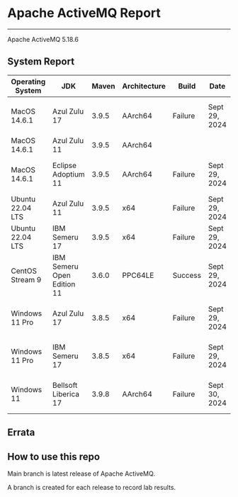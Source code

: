 # Apache ActiveMQ Report
--- 

Apache ActiveMQ 5.18.6

## System Report

| Operating System    | JDK       | Maven | Architecture | Build | Date  | Notes |
|---------------------|-----------|-------|--------------|-------|-------|-------|
| MacOS 14.6.1          | Azul Zulu 17   | 3.9.5 | AArch64      | Failure | Sept 29, 2024 | Mulitple failures. AMQ Client, Partition Manager, Unit tests, Http Protocol Support, All Jar Bundle, Web Demo, and Assembly.  |
| MacOS 14.6.1          | Azul Zulu 11   | 3.9.5 | AArch64      |  |  |  |
| MacOS 14.6.1          | Eclipse Adoptium 11   | 3.9.5 | AArch64      | Failure | Sept 29, 2024 | Multiple Unit test failures, MQTT protocol, HTTP protocol support, All Jar bundle, RAR, Web Demo, and assembly test. |
| Ubuntu 22.04 LTS    | Azul Zulu 11   | 3.9.5 | x64      | Failure | Sept 29, 2024 | Multiple Unit test failures, AMQP, All Jar bundle, and assembly test. |
| Ubuntu 22.04 LTS    | IBM Semeru 17  | 3.9.5 | x64      | Failure | Sept 29, 2024 | Partition Manager, Unit tests, and assembly test. |
| CentOS Stream 9     | IBM Semeru Open Edition 11 | 3.6.0 | PPC64LE      | Success | Sept 29, 2024 | Few unit test failurs in ActiveMQ: Unit Tests and Web Demo. Build completed in 3:52h |
| Windows 11 Pro      | Azul Zulu 17 | 3.8.5 | x64      | Failure | Sept 29, 2024 | Tests stalled after failed JournalArchieveTest testRecoveryOnArchieveFailure - JournalCorruptionEofIndexRecoveryTest  |
| Windows 11 Pro      | IBM Semeru 17 | 3.8.5 | x64      | Failure | Sept 29, 2024 | Tests stalled after failed JournalArchieveTest testRecoveryOnArchieveFailure - JournalCorruptionEofIndexRecoveryTest |
| Windows 11       | Bellsoft Liberica 17 | 3.9.8 | AArch64      | Failure | Sept 30, 2024 | Tests stalled after failed JournalArchieveTest testRecoveryOnArchieveFailure - JournalCorruptionEofIndexRecoveryTest |


## Errata


## How to use this repo

Main branch is latest release of Apache ActiveMQ.

A branch is created for each release to record lab results.
